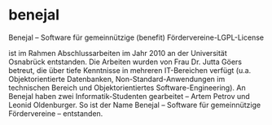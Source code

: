 benejal
=======

Benejal – Software für gemeinnützige (benefit) Fördervereine-LGPL-License

ist im Rahmen Abschlussarbeiten im Jahr 2010 an der Universität Osnabrück entstanden. 
Die Arbeiten wurden von Frau Dr. Jutta Göers betreut, die über tiefe Kenntnisse in 
mehreren IT-Bereichen verfügt (u.a. Objektorientierte Datenbanken, 
Non-Standard-Anwendungen im technischen Bereich und Objektorientiertes Software-Engineering). 
An Benejal haben zwei Informatik-Studenten gearbeitet – Artem Petrov  und Leonid Oldenburger.
So ist der Name Benejal – Software für gemeinnützige Fördervereine  –  entstanden.
